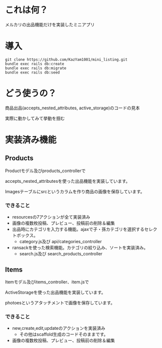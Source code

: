 # これは何？
メルカリの出品機能だけを実装したミニアプリ

# 導入
```
git clone https://github.com/KazYam1001/mini_listing.git
bundle exec rails db:create
bundle exec rails db:migrate
bundle exec rails db:seed
```

# どう使うの？
商品出品(accepts_nested_attributes, active_storage)のコードの見本

実際に動かしてみて挙動を掴む

# 実装済み機能
## Products
Productモデル及びproducts_controllerで

accepts_nested_attributesを使った出品機能を実装しています。

Imagesテーブルにsrcというカラムを作り商品の画像を保存しています。

### できること
- resourcesの7アクションが全て実装済み
- 画像の複数枚投稿、プレビュー、投稿前の削除＆編集
- 出品時にカテゴリを入力する機能。ajaxで子・孫カテゴリを選択するセレクトボックス。
  - category.js及び api/categories_controller
- ransackを使った検索機能。カテゴリの絞り込み、ソートを実装済み。
  - search.js及び search_products_controller

## Items
Itemモデル及びitems_controller、item.jsで

ActiveStorageを使った出品機能を実装しています。

photoesというアタッチメントで画像を保存しています。

### できること
- new,create,edit,updateのアクションを実装済み
  - その他はscaffold生成のコードそのままです。
- 画像の複数枚投稿、プレビュー、投稿前の削除＆編集
